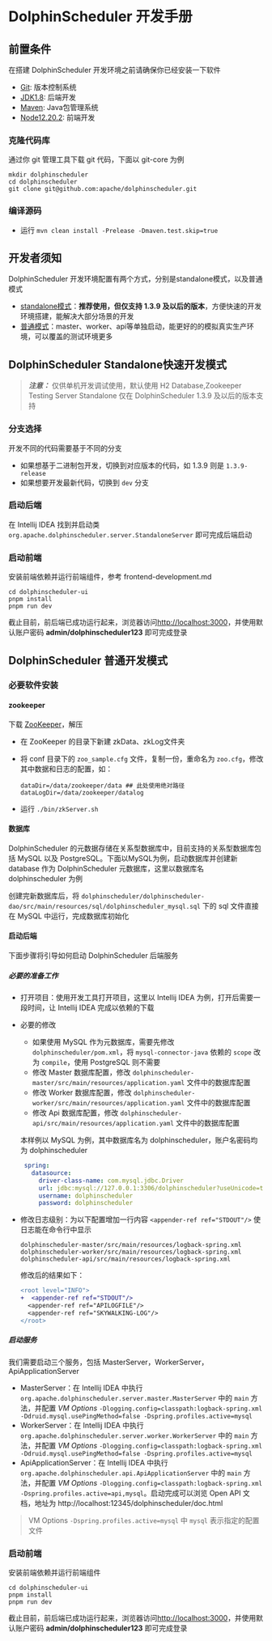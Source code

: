 # DolphinScheduler 开发手册

## 前置条件

在搭建 DolphinScheduler 开发环境之前请确保你已经安装一下软件

* [Git](https://git-scm.com/downloads): 版本控制系统
* [JDK1.8](https://www.oracle.com/technetwork/java/javase/downloads/index.html): 后端开发
* [Maven](http://maven.apache.org/download.cgi): Java包管理系统
* [Node12.20.2](https://nodejs.org/en/download): 前端开发

### 克隆代码库

通过你 git 管理工具下载 git 代码，下面以 git-core 为例

```shell
mkdir dolphinscheduler
cd dolphinscheduler
git clone git@github.com:apache/dolphinscheduler.git
```

### 编译源码

* 运行 `mvn clean install -Prelease -Dmaven.test.skip=true`

## 开发者须知

DolphinScheduler 开发环境配置有两个方式，分别是standalone模式，以及普通模式

* [standalone模式](#dolphinscheduler-standalone快速开发模式)：**推荐使用，但仅支持 1.3.9 及以后的版本**，方便快速的开发环境搭建，能解决大部分场景的开发
* [普通模式](#dolphinscheduler-普通开发模式)：master、worker、api等单独启动，能更好的的模拟真实生产环境，可以覆盖的测试环境更多

## DolphinScheduler Standalone快速开发模式

> **_注意：_** 仅供单机开发调试使用，默认使用 H2 Database,Zookeeper Testing Server
> Standalone 仅在 DolphinScheduler 1.3.9 及以后的版本支持

### 分支选择

开发不同的代码需要基于不同的分支

* 如果想基于二进制包开发，切换到对应版本的代码，如 1.3.9 则是 `1.3.9-release`
* 如果想要开发最新代码，切换到 `dev` 分支

### 启动后端

在 Intellij IDEA 找到并启动类 `org.apache.dolphinscheduler.server.StandaloneServer` 即可完成后端启动

### 启动前端

安装前端依赖并运行前端组件，参考 frontend-development.md

```shell
cd dolphinscheduler-ui
pnpm install
pnpm run dev
```

截止目前，前后端已成功运行起来，浏览器访问[http://localhost:3000](http://localhost:3000)，并使用默认账户密码 **admin/dolphinscheduler123** 即可完成登录

## DolphinScheduler 普通开发模式

### 必要软件安装

#### zookeeper

下载 [ZooKeeper](https://www.apache.org/dyn/closer.lua/zookeeper/zookeeper-3.6.3)，解压

* 在 ZooKeeper 的目录下新建 zkData、zkLog文件夹
* 将 conf 目录下的 `zoo_sample.cfg` 文件，复制一份，重命名为 `zoo.cfg`，修改其中数据和日志的配置，如：

    ```shell
    dataDir=/data/zookeeper/data ## 此处使用绝对路径
    dataLogDir=/data/zookeeper/datalog
    ```

* 运行 `./bin/zkServer.sh`

#### 数据库

DolphinScheduler 的元数据存储在关系型数据库中，目前支持的关系型数据库包括 MySQL 以及 PostgreSQL。下面以MySQL为例，启动数据库并创建新 database 作为 DolphinScheduler 元数据库，这里以数据库名 dolphinscheduler 为例

创建完新数据库后，将 `dolphinscheduler/dolphinscheduler-dao/src/main/resources/sql/dolphinscheduler_mysql.sql` 下的 sql 文件直接在 MySQL 中运行，完成数据库初始化

#### 启动后端

下面步骤将引导如何启动 DolphinScheduler 后端服务

##### 必要的准备工作

* 打开项目：使用开发工具打开项目，这里以 Intellij IDEA 为例，打开后需要一段时间，让 Intellij IDEA 完成以依赖的下载

* 必要的修改
  * 如果使用 MySQL 作为元数据库，需要先修改 `dolphinscheduler/pom.xml`，将 `mysql-connector-java` 依赖的 `scope` 改为 `compile`，使用 PostgreSQL 则不需要
  * 修改 Master 数据库配置，修改 `dolphinscheduler-master/src/main/resources/application.yaml` 文件中的数据库配置
  * 修改 Worker 数据库配置，修改 `dolphinscheduler-worker/src/main/resources/application.yaml` 文件中的数据库配置
  * 修改 Api 数据库配置，修改 `dolphinscheduler-api/src/main/resources/application.yaml` 文件中的数据库配置

  本样例以 MySQL 为例，其中数据库名为 dolphinscheduler，账户名密码均为 dolphinscheduler
  ```application.yaml
   spring:
     datasource:
       driver-class-name: com.mysql.jdbc.Driver
       url: jdbc:mysql://127.0.0.1:3306/dolphinscheduler?useUnicode=true&characterEncoding=UTF-8
       username: dolphinscheduler
       password: dolphinscheduler
  ```

* 修改日志级别：为以下配置增加一行内容 `<appender-ref ref="STDOUT"/>` 使日志能在命令行中显示

  `dolphinscheduler-master/src/main/resources/logback-spring.xml`
  `dolphinscheduler-worker/src/main/resources/logback-spring.xml`
  `dolphinscheduler-api/src/main/resources/logback-spring.xml`

  修改后的结果如下：

  ```diff
  <root level="INFO">
  +  <appender-ref ref="STDOUT"/>
    <appender-ref ref="APILOGFILE"/>
    <appender-ref ref="SKYWALKING-LOG"/>
  </root>
  ```

##### 启动服务

我们需要启动三个服务，包括 MasterServer，WorkerServer，ApiApplicationServer

* MasterServer：在 Intellij IDEA 中执行 `org.apache.dolphinscheduler.server.master.MasterServer` 中的 `main` 方法，并配置 *VM Options* `-Dlogging.config=classpath:logback-spring.xml -Ddruid.mysql.usePingMethod=false -Dspring.profiles.active=mysql`
* WorkerServer：在 Intellij IDEA 中执行 `org.apache.dolphinscheduler.server.worker.WorkerServer` 中的 `main` 方法，并配置 *VM Options* `-Dlogging.config=classpath:logback-spring.xml -Ddruid.mysql.usePingMethod=false -Dspring.profiles.active=mysql`
* ApiApplicationServer：在 Intellij IDEA 中执行 `org.apache.dolphinscheduler.api.ApiApplicationServer` 中的 `main` 方法，并配置 *VM Options* `-Dlogging.config=classpath:logback-spring.xml -Dspring.profiles.active=api,mysql`。启动完成可以浏览 Open API 文档，地址为 http://localhost:12345/dolphinscheduler/doc.html

> VM Options `-Dspring.profiles.active=mysql` 中 `mysql` 表示指定的配置文件

### 启动前端

安装前端依赖并运行前端组件

```shell
cd dolphinscheduler-ui
pnpm install
pnpm run dev
```

截止目前，前后端已成功运行起来，浏览器访问[http://localhost:3000](http://localhost:3000)，并使用默认账户密码 **admin/dolphinscheduler123** 即可完成登录